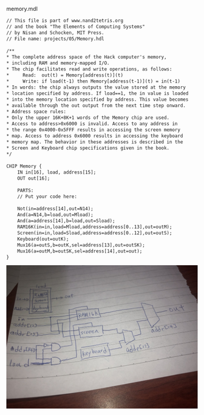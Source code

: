 memory.mdl

    // This file is part of www.nand2tetris.org
    // and the book "The Elements of Computing Systems"
    // by Nisan and Schocken, MIT Press.
    // File name: projects/05/Memory.hdl

    /**
    * The complete address space of the Hack computer's memory,
    * including RAM and memory-mapped I/O. 
    * The chip facilitates read and write operations, as follows:
    *     Read:  out(t) = Memory[address(t)](t)
    *     Write: if load(t-1) then Memory[address(t-1)](t) = in(t-1)
    * In words: the chip always outputs the value stored at the memory 
    * location specified by address. If load==1, the in value is loaded 
    * into the memory location specified by address. This value becomes 
    * available through the out output from the next time step onward.
    * Address space rules:
    * Only the upper 16K+8K+1 words of the Memory chip are used. 
    * Access to address>0x6000 is invalid. Access to any address in 
    * the range 0x4000-0x5FFF results in accessing the screen memory 
    * map. Access to address 0x6000 results in accessing the keyboard 
    * memory map. The behavior in these addresses is described in the 
    * Screen and Keyboard chip specifications given in the book.
    */

    CHIP Memory {
        IN in[16], load, address[15];
        OUT out[16];

        PARTS:
        // Put your code here:

        Not(in=address[14],out=N14);
        And(a=N14,b=load,out=Mload);
        And(a=address[14],b=load,out=Sload);
        RAM16K(in=in,load=Mload,address=address[0..13],out=outM);
        Screen(in=in,load=Sload,address=address[0..12],out=outS);
        Keyboard(out=outK);
        Mux16(a=outS,b=outK,sel=address[13],out=outSK);
        Mux16(a=outM,b=outSK,sel=address[14],out=out);
    }

![image](https://github.com/mnnmnm/co109a/blob/master/homework/pic/work10.jpg)
